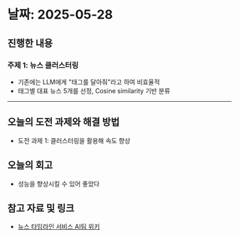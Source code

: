 # 날짜: 2025-05-28

## 진행한 내용
### 주제 1: 뉴스 클러스터링
- 기존에는 LLM에게 "태그를 달아줘"라고 하여 비효율적
- 태그별 대표 뉴스 5개를 선정, Cosine similarity 기반 분류

---

## 오늘의 도전 과제와 해결 방법
- 도전 과제 1: 클러스터링을 활용해 속도 향상

## 오늘의 회고
- 성능을 향상시킬 수 있어 좋았다
  
## 참고 자료 및 링크
- [뉴스 타임라인 서비스 AI팀 위키](https://github.com/100-hours-a-week/18-team-timeline-wiki/wiki/AI-Wiki)
